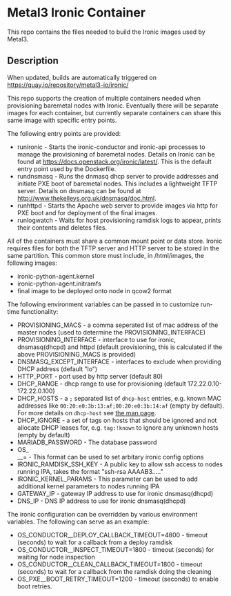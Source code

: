 Metal3 Ironic Container
=======================

This repo contains the files needed to build the Ironic images used by Metal3.

Description
-----------

When updated, builds are automatically triggered on https://quay.io/repository/metal3-io/ironic/

This repo supports the creation of multiple containers needed when provisioning baremetal nodes with Ironic. Eventually there will be separate images for each container, but currently separate containers can share this same image with specific entry points.

The following entry points are provided:
- runironic - Starts the ironic-conductor and ironic-api processes to manage the provisioning of baremetal nodes.  Details on Ironic can be found at https://docs.openstack.org/ironic/latest/.  This is the default entry point used by the Dockerfile.
- rundnsmasq - Runs the dnmasq dhcp server to provide addresses and initiate PXE boot of baremetal nodes.  This includes a lightweight TFTP server.  Details on dnsmasq can be found at http://www.thekelleys.org.uk/dnsmasq/doc.html.
- runhttpd - Starts the Apache web server to provide images via http for PXE boot and for deployment of the final images.
- runlogwatch - Waits for host provisioning ramdisk logs to appear, prints their contents and deletes files.

All of the containers must share a common mount point or data store.  Ironic requires files for both the TFTP server and HTTP server to be stored in the same partition.  This common store must include, in <shared store>/html/images, the following images:
- ironic-python-agent.kernel
- ironic-python-agent.initramfs
- final image to be deployed onto node in qcow2 format

The following environment variables can be passed in to customize run-time functionality:
- PROVISIONING_MACS - a comma seperated list of mac address of the master nodes (used to determine the PROVISIONING_INTERFACE)
- PROVISIONING_INTERFACE - interface to use for ironic, dnsmasq(dhcpd) and httpd (default provisioning, this is calculated if the above PROVISIONING_MACS is provided)
- DNSMASQ_EXCEPT_INTERFACE - interfaces to exclude when providing DHCP address (default "lo")
- HTTP_PORT - port used by http server (default 80)
- DHCP_RANGE - dhcp range to use for provisioning (default 172.22.0.10-172.22.0.100)
- DHCP_HOSTS - a `;` separated list of `dhcp-host` entries, e.g. known MAC addresses like `00:20:e0:3b:13:af;00:20:e0:3b:14:af` (empty by default). For more details on `dhcp-host` see [the man page](https://thekelleys.org.uk/dnsmasq/docs/dnsmasq-man.html).
- DHCP_IGNORE - a set of tags on hosts that should be ignored and not allocate DHCP leases for, e.g. `tag:!known` to ignore any unknown hosts (empty by default)
- MARIADB_PASSWORD - The database password
- OS_<section>_\_<name>=<value> - This format can be used to set arbitary ironic config options
- IRONIC_RAMDISK_SSH_KEY - A public key to allow ssh access to nodes running IPA, takes the format "ssh-rsa AAAAB3....."
- IRONIC_KERNEL_PARAMS - This parameter can be used to add additional kernel parameters to nodes running IPA
- GATEWAY_IP - gateway IP address to use for ironic dnsmasq(dhcpd)
- DNS_IP - DNS IP address to use for ironic dnsmasq(dhcpd)

The ironic configuration can be overridden by various environment variables. The following can serve as an example:
- OS_CONDUCTOR__DEPLOY_CALLBACK_TIMEOUT=4800 - timeout (seconds) to wait for a callback from a deploy ramdisk
- OS_CONDUCTOR__INSPECT_TIMEOUT=1800 - timeout (seconds) for waiting for node inspection
- OS_CONDUCTOR__CLEAN_CALLBACK_TIMEOUT=1800 - timeout (seconds) to wait for a callback from the ramdisk doing the cleaning
- OS_PXE__BOOT_RETRY_TIMEOUT=1200 - timeout (seconds) to enable boot retries.
